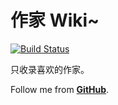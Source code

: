# 作家 Wiki~

[![Build Status](https://api.travis-ci.org/zthxxx/Wiki-site.png?branch=writing)](https://travis-ci.org/zthxxx/Wiki-site)

只收录喜欢的作家。

Follow me from [**GitHub**](https://github.com/fangge889).


